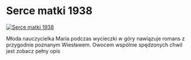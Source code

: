 Serce matki 1938 
=============
[![Serce matki 1938 ](http://vidos.pl/images/player.gif)](http://vidos.pl/serce-matki-1938)

 Młoda nauczycielka Maria podczas wycieczki w góry nawiązuje romans z przygodnie poznanym Wiesławem. Owocem wspólnie spędzonych chwil jest zobacz pełny opis
